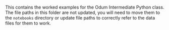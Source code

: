 This contains the worked examples for the Odum Intermediate Python class. The file paths in this folder are not updated, you will need to move them to the `notebooks` directory or update file paths to correctly refer to the data files for them to work.